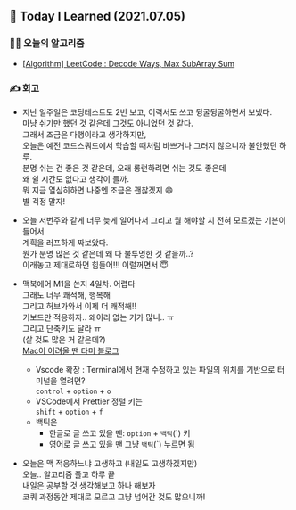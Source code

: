 ## 🚀 Today I Learned (2021.07.05)

### **👨‍💻 오늘의 알고리즘**

-   [\[Algorithm\] LeetCode : Decode Ways, Max SubArray Sum](https://codi-rano.tistory.com/126)

### **✍️ 회고**

-   지난 일주일은 코딩테스트도 2번 보고, 이력서도 쓰고 뒹굴뒹굴하면서 보냈다.  
    마냥 쉬기만 했던 것 같은데 그것도 아니었던 것 같다.  
    그래서 조금은 다행이라고 생각하지만,  
    오늘은 예전 코드스쿼드에서 학습할 때처럼 바쁘거나 그러지 않으니까 불안했던 하루.  
    분명 쉬는 건 좋은 것 같은데, 오래 롱런하려면 쉬는 것도 좋은데  
    왜 쉴 시간도 없다고 생각이 들까.  
    뭐 지금 열심히하면 나중엔 조금은 괜찮겠지 😄  
    별 걱정 말자!
-   오늘 저번주와 같게 너무 늦게 일어나서 그리고 뭘 해야할 지 전혀 모르겠는 기분이 들어서  
    계획을 러프하게 짜보았다.  
    뭔가 분명 많은 것 같은데 왜 다 불투명한 것 같을까..?  
    이래놓고 제대로하면 힘들어!!! 이럴꺼면서 😇
-   맥북에어 M1을 쓴지 4일차. 어렵다  
    그래도 너무 쾌적해, 행복해  
    그리고 허브가와서 이제 더 쾌적해!!  
    키보드만 적응하자.. 왜이리 없는 키가 많니.. ㅠ  
    그리고 단축키도 달라 ㅠ  
    (살 것도 많은 거 같은데?)  
    [Mac이 어려울 땐 타미 블로그](https://velog.io/@tami)

    -   Vscode 확장 : Terminal에서 현재 수정하고 있는 파일의 위치를 기반으로 터미널을 열려면?  
        `control` + `option` + `o`
    -   VSCode에서 Prettier 정렬 키는  
        `shift` + `option` + `f`
    -   백틱은
        -   한글로 글 쓰고 있을 땐: `option` + `백틱`(`) 키
        -   영어로 글 쓰고 있을 땐 그냥 `백틱`(`) 누르면 됨

-   오늘은 맥 적응하느냐 고생하고 (내일도 고생하겠지만)  
    오늘.. 알고리즘 풀고 하루 끝  
    내일은 공부할 것 생각해보고 하나 해보자  
    코쿼 과정동안 제대로 모르고 그냥 넘어간 것도 많으니까!
